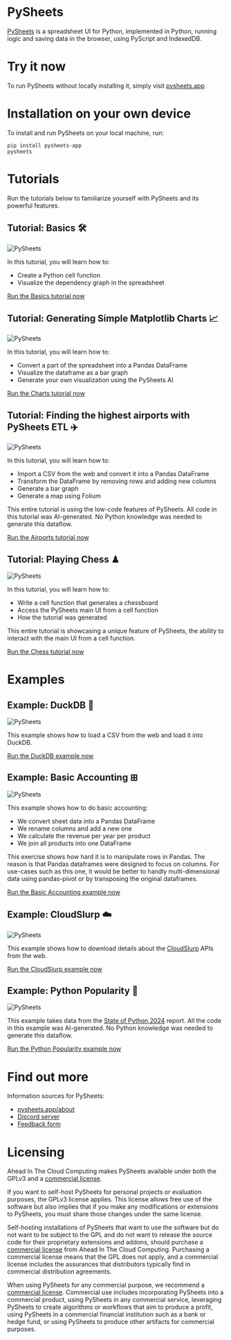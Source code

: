 # PySheets

[PySheets](https://pysheets.app/about) is a spreadsheet UI for Python, implemented in Python, running logic and saving data in the browser, using PyScript and IndexedDB.


# Try it now

To run PySheets without locally installing it, simply visit [pysheets.app](https://pysheets.app)


# Installation on your own device

To install and run PySheets on your local machine, run:

```
pip install pysheets-app
pysheets
```

# Tutorials 

Run the tutorials below to familiarize yourself with PySheets and its powerful features.


## Tutorial: Basics 🛠️

![PySheets](src/static/icons/screenshot-basics.png)

In this tutorial, you will learn how to:
 - Create a Python cell function
 - Visualize the dependency graph in the spreadsheet

<a href="https://pysheets.app/?open=https://raw.githubusercontent.com/PySheets/pysheets/refs/heads/main/src/static/examples/tutorial_basics.json" target="_blank">Run the Basics tutorial now</a>


## Tutorial: Generating Simple Matplotlib Charts 📈

![PySheets](src/static/icons/screenshot-charts.png)

In this tutorial, you will learn how to:
 - Convert a part of the spreadsheet into a Pandas DataFrame
 - Visualize the dataframe as a bar graph
 - Generate your own visualization using the PySheets AI

<a href="https://pysheets.app/?open=https://raw.githubusercontent.com/PySheets/pysheets/refs/heads/main/src/static/examples/tutorial_charts.json" target="_blank">Run the Charts tutorial now</a>




## Tutorial: Finding the highest airports with PySheets ETL ✈️

![PySheets](src/static/icons/screenshot-airports.png)

In this tutorial, you will learn how to:
 - Import a CSV from the web and convert it into a Pandas DataFrame
 - Transform the DataFrame by removing rows and adding new columns
 - Generate a bar graph
 - Generate a map using Folium

This entire tutorial is using the low-code features of PySheets.
All code in this tutorial was AI-generated. No Python knowledge 
was needed to generate this dataflow.

<a href="https://pysheets.app/?open=https://raw.githubusercontent.com/PySheets/pysheets/refs/heads/main/src/static/examples/tutorial_airports.json" target="_blank">Run the Airports tutorial now</a>


## ️Tutorial: Playing Chess ♟

![PySheets](src/static/icons/screenshot-chess.png)

In this tutorial, you will learn how to:
 - Write a cell function that generates a chessboard
 - Access the PySheets main UI from a cell function
 - How the tutorial was generated

This entire tutorial is showcasing a unique feature of PySheets,
the ability to interact with the main UI from a cell function.

<a href="https://pysheets.app/?open=https://raw.githubusercontent.com/PySheets/pysheets/refs/heads/main/src/static/examples/tutorial_chess.json" target="_blank">Run the Chess tutorial now</a>


# Examples

## Example: DuckDB 🦆

![PySheets](src/static/icons/screenshot-duckdb.png)

This example shows how to load a CSV from the web and load it into DuckDB.

<a href="https://pysheets.app/?open=https://raw.githubusercontent.com/PySheets/pysheets/refs/heads/main/src/static/examples/duckdb.json" target="_blank">Run the DuckDB example now</a>


## Example: Basic Accounting ⊞

![PySheets](src/static/icons/screenshot-accounting.png)

This example shows how to do basic accounting:
 - We convert sheet data into a Pandas DataFrame
 - We rename columns and add a new one
 - We calculate the revenue per year per product
 - We join all products into one DataFrame

This exercise shows how hard it is to manipulate rows in Pandas.
The reason is that Pandas dataframes were designed to focus on columns.
For use-cases such as this one, it would be better to handly multi-dimensional
data using pandas-pivot or by transposing the original dataframes.

<a href="https://pysheets.app/?open=https://raw.githubusercontent.com/PySheets/pysheets/refs/heads/main/src/static/examples/basic_accounting.json" target="_blank">Run the Basic Accounting example now</a>



## Example: CloudSlurp ☁️

![PySheets](src/static/icons/screenshot-cloudslurp.png)

This example shows how to download details about the [CloudSlurp](https://www.cloudslurp.com/) APIs from the web.

<a href="https://pysheets.app/?open=https://raw.githubusercontent.com/PySheets/pysheets/refs/heads/main/src/static/examples/cloudslurp.json" target="_blank">Run the CloudSlurp example now</a>



## Example: Python Popularity 🚀

![PySheets](src/static/icons/python-popularity.png)

This example takes data from the [State of Python 2024](http://blog.jetbrains.com/pycharm/2024/12/the-state-of-python/) report.
All the code in this example was AI-generated. No Python knowledge was needed to generate this dataflow.

<a href="https://pysheets.app/?open=https://raw.githubusercontent.com/PySheets/pysheets/refs/heads/main/src/static/examples/python-popularity.json" target="_blank">Run the Python Popularity example now</a>



# Find out more

Information sources for PySheets:
 - [pysheets.app/about](https://pysheets.app/about)
 - [Discord server](https://discord.gg/m6mkZ5me)
 - [Feedback form](https://docs.google.com/forms/d/e/1FAIpQLScmeDuDr5fxKYhe04Jo-pNS73P4VF2m-i8X8EC9rfKl-jT84A/viewform)

# Licensing

Ahead In The Cloud Computing makes PySheets available under both the GPLv3 and a
[commercial license](https://buy.stripe.com/00g1684SS2BZ9Es7st).

If you want to self-host PySheets for personal projects or evaluation purposes, the GPLv3 license applies. 
This license allows free use of the software but also implies that if you make any modifications or
extensions to PySheets, you must share those changes under the same license. 

Self-hosting installations of PySheets that want to use the software but do not want to be subject to the GPL and
do not want to release the source code for their proprietary extensions and addons, should purchase a
[commercial license](https://buy.stripe.com/00g1684SS2BZ9Es7st)
from Ahead In The Cloud Computing. Purchasing a commercial license means that the GPL does not apply, and a commercial 
license includes the assurances that distributors typically find in commercial distribution agreements.

When using PySheets for any commercial purpose, we recommend a [commercial license](https://buy.stripe.com/00g1684SS2BZ9Es7st).
Commercial use includes incorporating PySheets into a commercial product, 
using PySheets in any commercial service, 
leveraging PySheets to create algorithms or workflows that aim to produce a profit,
using PySheets in a commercial financial institution such as a bank or hedge fund,
or using PySheets to produce other artifacts for commercial purposes.
